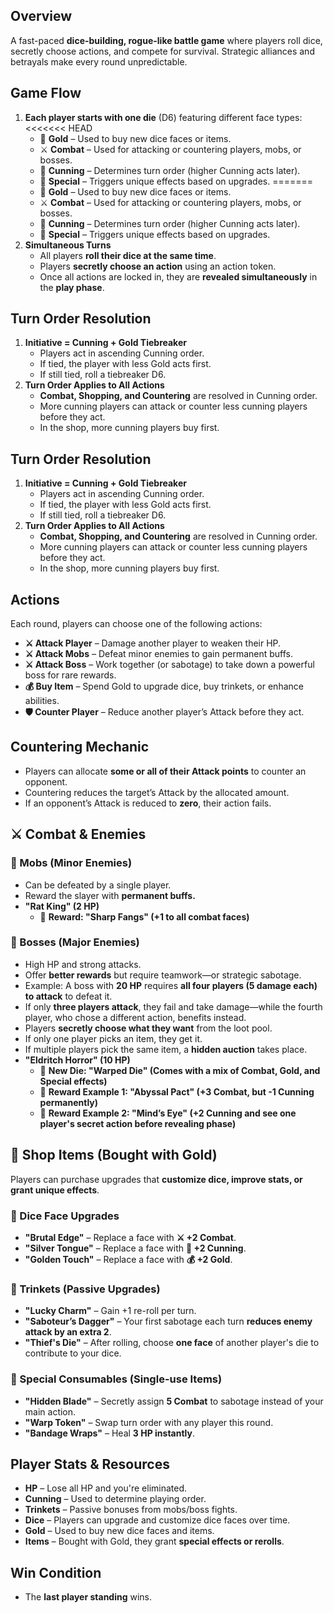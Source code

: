 ## **Overview**

A fast-paced **dice-building, rogue-like battle game** where players roll dice, secretly choose actions, and compete for survival. Strategic alliances and betrayals make every round unpredictable.

## **Game Flow**

1. **Each player starts with one die** (D6) featuring different face types:
<<<<<<< HEAD
	- 🎲 **Gold** – Used to buy new dice faces or items.
	- ⚔ **Combat** – Used for attacking or countering players, mobs, or bosses.
	- 🧠 **Cunning** – Determines turn order (higher Cunning acts later).
	- 🎁 **Special** – Triggers unique effects based on upgrades.
=======
    - 🎲 **Gold** – Used to buy new dice faces or items.
    - ⚔ **Combat** – Used for attacking or countering players, mobs, or bosses.
    - 🧠 **Cunning** – Determines turn order (higher Cunning acts later).
    - 🎁 **Special** – Triggers unique effects based on upgrades.
2. **Simultaneous Turns**
	- All players **roll their dice at the same time**.
	- Players **secretly choose an action** using an action token.
	- Once all actions are locked in, they are **revealed simultaneously** in the **play phase**.

## **Turn Order Resolution**

1. **Initiative = Cunning + Gold Tiebreaker**
	- Players act in ascending Cunning order.
	- If tied, the player with less Gold acts first.
	- If still tied, roll a tiebreaker D6.
2. **Turn Order Applies to All Actions**
	- **Combat, Shopping, and Countering** are resolved in Cunning order.
	- More cunning players can attack or counter less cunning players before they act.
	- In the shop, more cunning players buy first.

## **Turn Order Resolution**

1. **Initiative = Cunning + Gold Tiebreaker**
    - Players act in ascending Cunning order.
    - If tied, the player with less Gold acts first.
    - If still tied, roll a tiebreaker D6.
2. **Turn Order Applies to All Actions**
    - **Combat, Shopping, and Countering** are resolved in Cunning order.
    - More cunning players can attack or counter less cunning players before they act.
    - In the shop, more cunning players buy first.

## **Actions**

Each round, players can choose one of the following actions:

- **⚔ Attack Player** – Damage another player to weaken their HP.
- **⚔ Attack Mobs** – Defeat minor enemies to gain permanent buffs.
- **⚔ Attack Boss** – Work together (or sabotage) to take down a powerful boss for rare rewards.
- **💰 Buy Item** – Spend Gold to upgrade dice, buy trinkets, or enhance abilities.
- **🛡 Counter Player** – Reduce another player’s Attack before they act.

## **Countering Mechanic**

- Players can allocate **some or all of their Attack points** to counter an opponent.
- Countering reduces the target’s Attack by the allocated amount.
- If an opponent’s Attack is reduced to **zero**, their action fails.

## **⚔ Combat & Enemies**

### **🐀 Mobs (Minor Enemies)**

- Can be defeated by a single player.
- Reward the slayer with **permanent buffs.**
- **"Rat King" (2 HP)**
	- 🏅 **Reward: "Sharp Fangs" (+1 to all combat faces)**

### **🐉 Bosses (Major Enemies)**

- High HP and strong attacks.
- Offer **better rewards** but require teamwork—or strategic sabotage.
- Example: A boss with **20 HP** requires **all four players (5 damage each) to attack** to defeat it.
- If only **three players attack**, they fail and take damage—while the fourth player, who chose a different action, benefits instead.
- Players **secretly choose what they want** from the loot pool.
- If only one player picks an item, they get it.
- If multiple players pick the same item, a **hidden auction** takes place.
- **"Eldritch Horror" (10 HP)**
	- 🎲 **New Die: "Warped Die" (Comes with a mix of Combat, Gold, and Special effects)**
	- 🏅 **Reward Example 1: "Abyssal Pact" (+3 Combat, but -1 Cunning permanently)**
	- 🏅 **Reward Example 2: "Mind’s Eye" (+2 Cunning and see one player's secret action before revealing phase)**


## **🏪 Shop Items (Bought with Gold)**

Players can purchase upgrades that **customize dice, improve stats, or grant unique effects**.

### **🎲 Dice Face Upgrades**

- **"Brutal Edge"** – Replace a face with **⚔ +2 Combat**.
- **"Silver Tongue"** – Replace a face with **🧠 +2 Cunning**.
- **"Golden Touch"** – Replace a face with **💰 +2 Gold**.

### **🔮 Trinkets (Passive Upgrades)**

- **"Lucky Charm"** – Gain +1 re-roll per turn.
- **"Saboteur’s Dagger"** – Your first sabotage each turn **reduces enemy attack by an extra 2**.
- **"Thief's Die"** – After rolling, choose **one face** of another player's die to contribute to your dice.

### **📜 Special Consumables (Single-use Items)**

- **"Hidden Blade"** – Secretly assign **5 Combat** to sabotage instead of your main action.
- **"Warp Token"** – Swap turn order with any player this round.
- **"Bandage Wraps"** – Heal **3 HP instantly**.

## **Player Stats & Resources**

- **HP** – Lose all HP and you're eliminated.
- **Cunning** – Used to determine playing order.
- **Trinkets** – Passive bonuses from mobs/boss fights.
- **Dice** – Players can upgrade and customize dice faces over time.
- **Gold** – Used to buy new dice faces and items.
- **Items** – Bought with Gold, they grant **special effects or rerolls**.

## **Win Condition**

- The **last player standing** wins.
